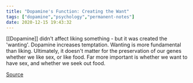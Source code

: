 ```yaml
---
title: "Dopamine's Function: Creating the Want"
tags: ["dopamine","psychology","permanent-notes"]
date: 2020-12-15 19:43:32
---
```


[[Dopamine]] didn't affect liking something - but it was created the 'wanting'. Dopamine increases temptation. Wanting is more fundamental than liking. Ultimately, it doesn't matter for the preservation of our genes whether we like sex, or like food. Far more important is whether we want to have sex, and whether we seek out food.

[Source](https://www.bbc.com/news/stories-55221825)
